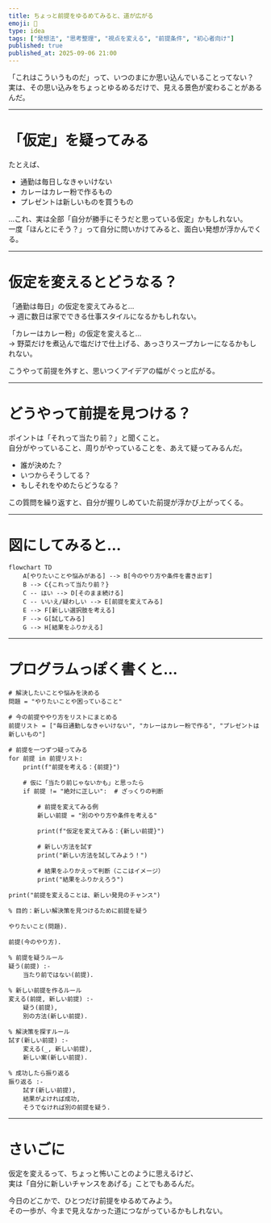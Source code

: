 ```yaml
---
title: ちょっと前提をゆるめてみると、道が広がる
emoji: 🌼
type: idea
tags: ["発想法", "思考整理", "視点を変える", "前提条件", "初心者向け"]
published: true
published_at: 2025-09-06 21:00
---
```


「これはこういうものだ」って、いつのまにか思い込んでいることってない？  
実は、その思い込みをちょっとゆるめるだけで、見える景色が変わることがあるんだ。

---

# 「仮定」を疑ってみる

たとえば、  
- 通勤は毎日しなきゃいけない  
- カレーはカレー粉で作るもの  
- プレゼントは新しいものを買うもの  

…これ、実は全部「自分が勝手にそうだと思っている仮定」かもしれない。  
一度「ほんとにそう？」って自分に問いかけてみると、面白い発想が浮かんでくる。

---

# 仮定を変えるとどうなる？

「通勤は毎日」の仮定を変えてみると…  
→ 週に数日は家でできる仕事スタイルになるかもしれない。  

「カレーはカレー粉」の仮定を変えると…  
→ 野菜だけを煮込んで塩だけで仕上げる、あっさりスープカレーになるかもしれない。  

こうやって前提を外すと、思いつくアイデアの幅がぐっと広がる。

---

# どうやって前提を見つける？

ポイントは「それって当たり前？」と聞くこと。  
自分がやっていること、周りがやっていることを、あえて疑ってみるんだ。  

- 誰が決めた？  
- いつからそうしてる？  
- もしそれをやめたらどうなる？  

この質問を繰り返すと、自分が握りしめていた前提が浮かび上がってくる。

---

# 図にしてみると…

```mermaid
flowchart TD
    A[やりたいことや悩みがある] --> B[今のやり方や条件を書き出す]
    B --> C{これって当たり前？}
    C -- はい --> D[そのまま続ける]
    C -- いいえ/疑わしい --> E[前提を変えてみる]
    E --> F[新しい選択肢を考える]
    F --> G[試してみる]
    G --> H[結果をふりかえる]
```  

---

# プログラムっぽく書くと…

```python:python
# 解決したいことや悩みを決める
問題 = "やりたいことや困っていること"

# 今の前提ややり方をリストにまとめる
前提リスト = ["毎日通勤しなきゃいけない", "カレーはカレー粉で作る", "プレゼントは新しいもの"]

# 前提を一つずつ疑ってみる
for 前提 in 前提リスト:
    print(f"前提を考える：{前提}")
    
    # 仮に「当たり前じゃないかも」と思ったら
    if 前提 != "絶対に正しい":  # ざっくりの判断
    
        # 前提を変えてみる例
        新しい前提 = "別のやり方や条件を考える"
        
        print(f"仮定を変えてみる：{新しい前提}")
        
        # 新しい方法を試す
        print("新しい方法を試してみよう！")
        
        # 結果をふりかえって判断（ここはイメージ）
        print("結果をふりかえろう")

print("前提を変えることは、新しい発見のチャンス")
```

```prolog:prolog
% 目的：新しい解決策を見つけるために前提を疑う

やりたいこと(問題).

前提(今のやり方).

% 前提を疑うルール
疑う(前提) :-
    当たり前ではない(前提).

% 新しい前提を作るルール
変える(前提, 新しい前提) :-
    疑う(前提),
    別の方法(新しい前提).

% 解決策を探すルール
試す(新しい前提) :-
    変える(_, 新しい前提),
    新しい案(新しい前提).

% 成功したら振り返る
振り返る :-
    試す(新しい前提),
    結果がよければ成功,
    そうでなければ別の前提を疑う.
``` 

---

# さいごに

仮定を変えるって、ちょっと怖いことのように思えるけど、  
実は「自分に新しいチャンスをあげる」ことでもあるんだ。  

今日のどこかで、ひとつだけ前提をゆるめてみよう。  
その一歩が、今まで見えなかった道につながっているかもしれない。

